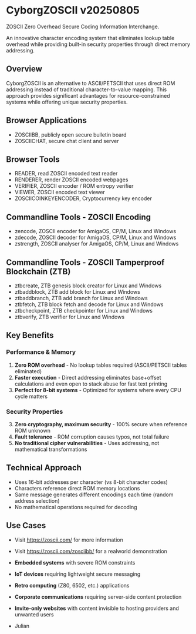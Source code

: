 # CyborgZOSCII v20250805

ZOSCII Zero Overhead Secure Coding Information Interchange.

An innovative character encoding system that eliminates lookup table overhead while providing built-in security properties through direct memory addressing.

## Overview

CyborgZOSCII is an alternative to ASCII/PETSCII that uses direct ROM addressing instead of traditional character-to-value mapping. This approach provides significant advantages for resource-constrained systems while offering unique security properties.

## Browser Applications

- ZOSCIIBB, publicly open secure bulletin board
- ZOSCIICHAT, secure chat client and server

## Browser Tools

- READER, read ZOSCII encoded text reader
- RENDERER, render ZOSCII encoded webpages
- VERIFIER, ZOSCII encoder / ROM entropy verifier
- VIEWER, ZOSCII encoded text viewer
- ZOSCIICOINKEYENCODER, Cryptocurrency key encoder

## Commandline Tools - ZOSCII Encoding

- zencode, ZOSCII encoder for AmigaOS, CP/M, Linux and Windows
- zdecode, ZOSCII decoder for AmigaOS, CP/M, Linux and Windows
- zstrength, ZOSCII analyser for AmigaOS, CP/M, Linux and Windows

## Commandline Tools - ZOSCII Tamperproof Blockchain (ZTB)

- ztbcreate, ZTB genesis block creator for Linux and Windows
- ztbaddblock, ZTB add block for Linux and Windows
- ztbaddbranch, ZTB add branch for Linux and Windows
- ztbfetch, ZTB block fetch and decode for Linux and Windows
- ztbcheckpoint, ZTB checkpointer for Linux and Windows
- ztbverify, ZTB verifier for Linux and Windows

## Key Benefits

### Performance & Memory
1. **Zero ROM overhead** - No lookup tables required (ASCII/PETSCII tables eliminated)
2. **Faster execution** - Direct addressing eliminates base+offset calculations and even open to stack abuse for fast text printing
3. **Perfect for 8-bit systems** - Optimized for systems where every CPU cycle matters

### Security Properties
3. **Zero cryptography, maximum security** - 100% secure when reference ROM unknown
4. **Fault tolerance** - ROM corruption causes typos, not total failure
5. **No traditional cipher vulnerabilities** - Uses addressing, not mathematical transformations

## Technical Approach

- Uses 16-bit addresses per character (vs 8-bit character codes)
- Characters reference direct ROM memory locations
- Same message generates different encodings each time (random address selection)
- No mathematical operations required for decoding

## Use Cases

- Visit https://zoscii.com/ for more information
- Visit https://zoscii.com/zosciibb/ for a realworld demonstration

- **Embedded systems** with severe ROM constraints
- **IoT devices** requiring lightweight secure messaging  
- **Retro computing** (Z80, 6502, etc.) applications
- **Corporate communications** requiring server-side content protection
- **Invite-only websites** with content invisible to hosting providers and unwanted users

- Julian


